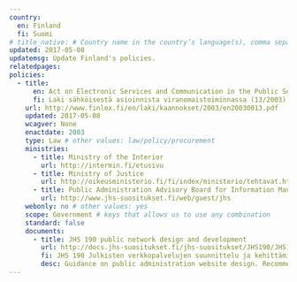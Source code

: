 ```yaml
---
country:
  en: Finland
  fi: Suomi
# title_native: # Country name in the country’s language(s), comma separated. For Switzerland: Schweiz, Suisse, Svizzera, Svizra
updated: 2017-05-08
updatemsg: Update Finland's policies.
relatedpages:
policies:
  - title: 
      en: Act on Electronic Services and Communication in the Public Sector
      fi: Laki sähköisestä asioinnista viranomaistoiminnassa (13/2003)
    url: http://www.finlex.fi/en/laki/kaannokset/2003/en20030013.pdf
    updated: 2017-05-08
    wcagver: None
    enactdate: 2003
    type: Law # other values: law/policy/procurement
    ministries:
      - title: Ministry of the Interior
        url: http://intermin.fi/etusivu
      - title: Ministry of Justice
        url: http://oikeusministerio.fi/fi/index/ministerio/tehtavat.html
      - title: Public Administration Advisory Board for Information Management
        url: http://www.jhs-suositukset.fi/web/guest/jhs
    webonly: no # other values: yes
    scope: Government # keys that allows us to use any combination
    standard: false
    documents: 
      - title: JHS 190 public network design and development
        url: http://docs.jhs-suositukset.fi/jhs-suositukset/JHS190/JHS190.html
        fi: JHS 190 Julkisten verkkopalvelujen suunnittelu ja kehittäminen
        desc: Guidance on public administration website design. Recommends WCAG 2.0 Level AA.
---
```

